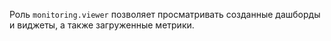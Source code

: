 Роль `monitoring.viewer` позволяет просматривать созданные дашборды и виджеты, а также загруженные метрики.